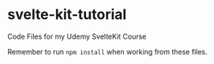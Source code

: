 # svelte-kit-tutorial
Code Files for my Udemy SvelteKit Course 

Remember to run `npm install` when working from these files.
